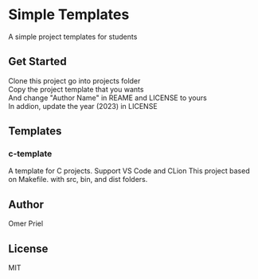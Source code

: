 # Simple Templates

A simple project templates for students

## Get Started

Clone this project go into projects folder \
Copy the project template that you wants \
And change "Author Name" in REAME and LICENSE to yours \
In addion, update the year (2023) in LICENSE

## Templates

### c-template

A template for C projects. Support VS Code and CLion
This project based on Makefile. with src, bin, and dist folders.

## Author

Omer Priel

## License

MIT
